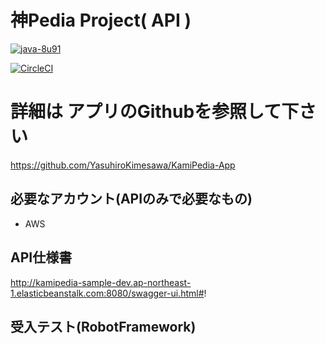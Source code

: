 # 神Pedia Project( API )

[![java-8u91](https://img.shields.io/badge/java-8u91-red.svg)](http://www.oracle.com/technetwork/java/javase/downloads/jdk8-downloads-2133151.html)

[![CircleCI](https://circleci.com/gh/YasuhiroKimesawa/KamiPedia-API.svg?style=svg)](https://circleci.com/gh/YasuhiroKimesawa/KamiPedia-API)

# 詳細は アプリのGithubを参照して下さい
https://github.com/YasuhiroKimesawa/KamiPedia-App

## 必要なアカウント(APIのみで必要なもの)
- AWS

## API仕様書
http://kamipedia-sample-dev.ap-northeast-1.elasticbeanstalk.com:8080/swagger-ui.html#!

## 受入テスト(RobotFramework)


